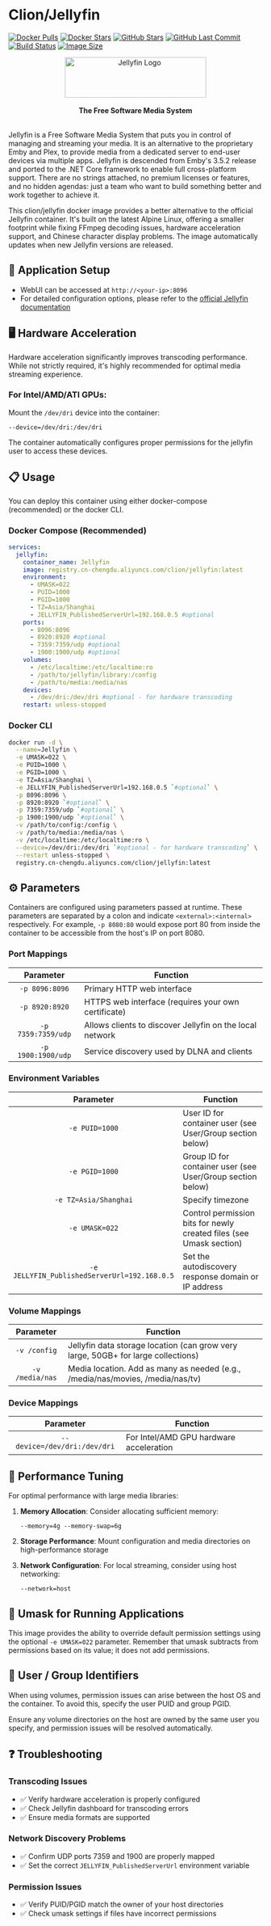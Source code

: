 # Clion/Jellyfin
[![Docker Pulls](https://img.shields.io/docker/pulls/clion007/jellyfin.svg)](https://hub.docker.com/r/clion007/jellyfin)
[![Docker Stars](https://img.shields.io/docker/stars/clion007/jellyfin.svg)](https://hub.docker.com/r/clion007/jellyfin)
[![GitHub Stars](https://img.shields.io/github/stars/clion007/docker-jellyfin.svg)](https://github.com/clion007/docker-jellyfin)
[![GitHub Last Commit](https://img.shields.io/github/last-commit/clion007/docker-jellyfin.svg)](https://github.com/clion007/docker-jellyfin/commits/main)
[![Build Status](https://img.shields.io/github/actions/workflow/status/clion007/docker-jellyfin/docker-publish.yml?branch=main)](https://github.com/clion007/docker-jellyfin/actions)
[![Image Size](https://img.shields.io/docker/image-size/clion007/jellyfin/latest)](https://hub.docker.com/r/clion007/jellyfin)

<div align="center">
  <img src="https://jellyfin.org/images/logo.svg" alt="Jellyfin Logo" width="280" height="80">
  <br><br>
  <strong>The Free Software Media System</strong>
</div>

<br>

Jellyfin is a Free Software Media System that puts you in control of managing and streaming your media. It is an alternative to the proprietary Emby and Plex, to provide media from a dedicated server to end-user devices via multiple apps. Jellyfin is descended from Emby's 3.5.2 release and ported to the .NET Core framework to enable full cross-platform support. There are no strings attached, no premium licenses or features, and no hidden agendas: just a team who want to build something better and work together to achieve it.

This clion/jellyfin docker image provides a better alternative to the official Jellyfin container. It's built on the latest Alpine Linux, offering a smaller footprint while fixing FFmpeg decoding issues, hardware acceleration support, and Chinese character display problems. The image automatically updates when new Jellyfin versions are released.

## 🚀 Application Setup

* WebUI can be accessed at `http://<your-ip>:8096`
* For detailed configuration options, please refer to the [official Jellyfin documentation](https://jellyfin.org/docs/)

## 🖥️ Hardware Acceleration

Hardware acceleration significantly improves transcoding performance. While not strictly required, it's highly recommended for optimal media streaming experience.

### For Intel/AMD/ATI GPUs:
Mount the `/dev/dri` device into the container:
```
--device=/dev/dri:/dev/dri
```

The container automatically configures proper permissions for the jellyfin user to access these devices.

## 📋 Usage

You can deploy this container using either docker-compose (recommended) or the docker CLI.

### Docker Compose (Recommended)

```yaml
services:
  jellyfin:
    container_name: Jellyfin
    image: registry.cn-chengdu.aliyuncs.com/clion/jellyfin:latest
    environment:
      - UMASK=022
      - PUID=1000
      - PGID=1000
      - TZ=Asia/Shanghai
      - JELLYFIN_PublishedServerUrl=192.168.0.5 #optional
    ports:
      - 8096:8096
      - 8920:8920 #optional
      - 7359:7359/udp #optional
      - 1900:1900/udp #optional
    volumes:
      - /etc/localtime:/etc/localtime:ro
      - /path/to/jellyfin/library:/config
      - /path/to/media:/media/nas
    devices:
      - /dev/dri:/dev/dri #optional - for hardware transcoding
    restart: unless-stopped
```

### Docker CLI

```bash
docker run -d \
  --name=Jellyfin \
  -e UMASK=022 \
  -e PUID=1000 \
  -e PGID=1000 \
  -e TZ=Asia/Shanghai \
  -e JELLYFIN_PublishedServerUrl=192.168.0.5 `#optional` \
  -p 8096:8096 \
  -p 8920:8920 `#optional` \
  -p 7359:7359/udp `#optional` \
  -p 1900:1900/udp `#optional` \
  -v /path/to/config:/config \
  -v /path/to/media:/media/nas \
  -v /etc/localtime:/etc/localtime:ro \
  --device=/dev/dri:/dev/dri `#optional - for hardware transcoding` \
  --restart unless-stopped \
  registry.cn-chengdu.aliyuncs.com/clion/jellyfin:latest
```

## ⚙️ Parameters

Containers are configured using parameters passed at runtime. These parameters are separated by a colon and indicate `<external>:<internal>` respectively. For example, `-p 8080:80` would expose port 80 from inside the container to be accessible from the host's IP on port 8080.

### Port Mappings
| Parameter | Function |
| :----: | --- |
| `-p 8096:8096` | Primary HTTP web interface |
| `-p 8920:8920` | HTTPS web interface (requires your own certificate) |
| `-p 7359:7359/udp` | Allows clients to discover Jellyfin on the local network |
| `-p 1900:1900/udp` | Service discovery used by DLNA and clients |

### Environment Variables
| Parameter | Function |
| :----: | --- |
| `-e PUID=1000` | User ID for container user (see User/Group section below) |
| `-e PGID=1000` | Group ID for container user (see User/Group section below) |
| `-e TZ=Asia/Shanghai` | Specify timezone |
| `-e UMASK=022` | Control permission bits for newly created files (see Umask section) |
| `-e JELLYFIN_PublishedServerUrl=192.168.0.5` | Set the autodiscovery response domain or IP address |

### Volume Mappings
| Parameter | Function |
| :----: | --- |
| `-v /config` | Jellyfin data storage location (can grow very large, 50GB+ for large collections) |
| `-v /media/nas` | Media location. Add as many as needed (e.g., /media/nas/movies, /media/nas/tv) |

### Device Mappings
| Parameter | Function |
| :----: | --- |
| `--device=/dev/dri:/dev/dri` | For Intel/AMD GPU hardware acceleration |

## 🔧 Performance Tuning

For optimal performance with large media libraries:

1. **Memory Allocation**: Consider allocating sufficient memory:
   ```
   --memory=4g --memory-swap=6g
   ```

2. **Storage Performance**: Mount configuration and media directories on high-performance storage

3. **Network Configuration**: For local streaming, consider using host networking:
   ```
   --network=host
   ```

## 🔐 Umask for Running Applications

This image provides the ability to override default permission settings using the optional `-e UMASK=022` parameter. Remember that umask subtracts from permissions based on its value; it does not add permissions.

## 👥 User / Group Identifiers

When using volumes, permission issues can arise between the host OS and the container. To avoid this, specify the user PUID and group PGID.

Ensure any volume directories on the host are owned by the same user you specify, and permission issues will be resolved automatically.

## ❓ Troubleshooting

### Transcoding Issues
- ✅ Verify hardware acceleration is properly configured
- ✅ Check Jellyfin dashboard for transcoding errors
- ✅ Ensure media formats are supported

### Network Discovery Problems
- ✅ Confirm UDP ports 7359 and 1900 are properly mapped
- ✅ Set the correct `JELLYFIN_PublishedServerUrl` environment variable

### Permission Issues
- ✅ Verify PUID/PGID match the owner of your host directories
- ✅ Check umask settings if files have incorrect permissions
